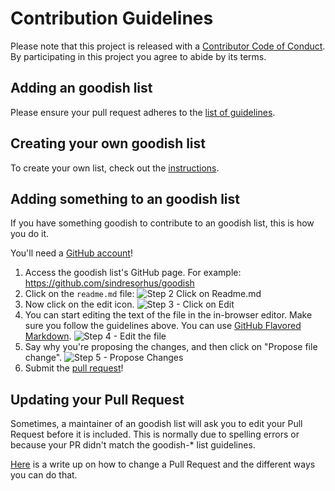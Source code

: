# Contribution Guidelines

Please note that this project is released with a [Contributor Code of Conduct](code-of-conduct.md). By participating in this project you agree to abide by its terms.

## Adding an goodish list

Please ensure your pull request adheres to the [list of guidelines](pull_request_template.md).

## Creating your own goodish list

To create your own list, check out the [instructions](create-list.md).

## Adding something to an goodish list

If you have something goodish to contribute to an goodish list, this is how you do it.

You'll need a [GitHub account](https://github.com/join)!

1. Access the goodish list's GitHub page. For example: https://github.com/sindresorhus/goodish
2. Click on the `readme.md` file: ![Step 2 Click on Readme.md](https://cloud.githubusercontent.com/assets/170270/9402920/53a7e3ea-480c-11e5-9d81-aecf64be55eb.png)
3. Now click on the edit icon. ![Step 3 - Click on Edit](https://cloud.githubusercontent.com/assets/170270/9402927/6506af22-480c-11e5-8c18-7ea823530099.png)
4. You can start editing the text of the file in the in-browser editor. Make sure you follow the guidelines above. You can use [GitHub Flavored Markdown](https://help.github.com/articles/github-flavored-markdown/). ![Step 4 - Edit the file](https://cloud.githubusercontent.com/assets/170270/9402932/7301c3a0-480c-11e5-81f5-7e343b71674f.png)
5. Say why you're proposing the changes, and then click on "Propose file change". ![Step 5 - Propose Changes](https://cloud.githubusercontent.com/assets/170270/9402937/7dd0652a-480c-11e5-9138-bd14244593d5.png)
6. Submit the [pull request](https://help.github.com/articles/using-pull-requests/)!

## Updating your Pull Request

Sometimes, a maintainer of an goodish list will ask you to edit your Pull Request before it is included. This is normally due to spelling errors or because your PR didn't match the goodish-* list guidelines.

[Here](https://github.com/RichardLitt/knowledge/blob/master/github/amending-a-commit-guide.md) is a write up on how to change a Pull Request and the different ways you can do that.
